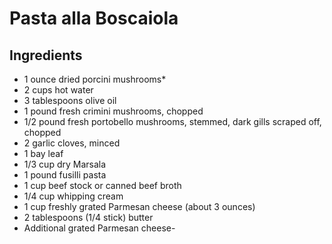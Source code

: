 # Pasta alla Boscaiola

## Ingredients

- 1 ounce dried porcini mushrooms*
- 2 cups hot water
- 3 tablespoons olive oil
- 1 pound fresh crimini mushrooms, chopped
- 1/2 pound fresh portobello mushrooms, stemmed, dark gills scraped off, chopped
- 2 garlic cloves, minced
- 1 bay leaf
- 1/3 cup dry Marsala
- 1 pound fusilli pasta
- 1 cup beef stock or canned beef broth
- 1/4 cup whipping cream
- 1 cup freshly grated Parmesan cheese (about 3 ounces)
- 2 tablespoons (1/4 stick) butter
- Additional grated Parmesan cheese- 
